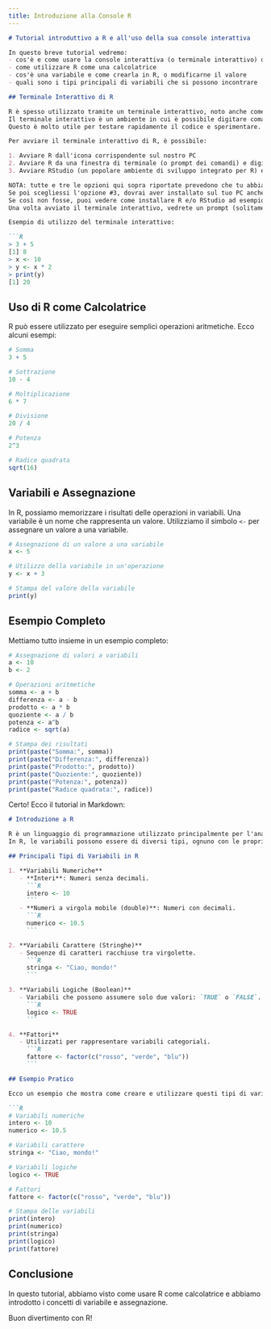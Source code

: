 ```yaml
---
title: Introduzione alla Console R
---
```


```markdown
# Tutorial introduttivo a R e all'uso della sua console interattiva

In questo breve tutorial vedremo:
- cos'è e come usare la console interattiva (o terminale interattivo) di R
- come utilizzare R come una calcolatrice
- cos'è una variabile e come crearla in R, o modificarne il valore
- quali sono i tipi principali di variabili che si possono incontrare

## Terminale Interattivo di R

R è spesso utilizzato tramite un terminale interattivo, noto anche come console R.
Il terminale interattivo è un ambiente in cui è possibile digitare comandi R e vedere immediatamente mostrati i risultati.
Questo è molto utile per testare rapidamente il codice e sperimentare.

Per avviare il terminale interattivo di R, è possibile:

1. Avviare R dall'icona corrispondente sul nostro PC
2. Avviare R da una finestra di terminale (o prompt dei comandi) e digitare `R` seguito da invio.
3. Avviare RStudio (un popolare ambiente di sviluppo integrato per R) e utilizzare la console R integrata nella sua interfaccia.

NOTA: tutte e tre le opzioni qui sopra riportate prevedono che tu abbia una versione di R installata e funzionante sul tuo PC.
Se poi scegliessi l'opzione #3, dovrai aver installato sul tuo PC anche RStudio.
Se così non fosse, puoi vedere come installare R e/o RStudio ad esempio [qui](https://rstudio-education.github.io/hopr/starting.html).
Una volta avviato il terminale interattivo, vedrete un prompt (solitamente `>`), dove potrete digitare i vostri comandi R.

Esempio di utilizzo del terminale interattivo:

```R
> 3 + 5
[1] 8
> x <- 10
> y <- x * 2
> print(y)
[1] 20
```

## Uso di R come Calcolatrice

R può essere utilizzato per eseguire semplici operazioni aritmetiche. Ecco alcuni esempi:

```R
# Somma
3 + 5

# Sottrazione
10 - 4

# Moltiplicazione
6 * 7

# Divisione
20 / 4

# Potenza
2^3

# Radice quadrata
sqrt(16)
```

## Variabili e Assegnazione

In R, possiamo memorizzare i risultati delle operazioni in variabili. Una variabile è un nome che rappresenta un valore. Utilizziamo il simbolo `<-` per assegnare un valore a una variabile.

```R
# Assegnazione di un valore a una variabile
x <- 5

# Utilizzo della variabile in un'operazione
y <- x + 3

# Stampa del valore della variabile
print(y)
```

## Esempio Completo

Mettiamo tutto insieme in un esempio completo:

```R
# Assegnazione di valori a variabili
a <- 10
b <- 2

# Operazioni aritmetiche
somma <- a + b
differenza <- a - b
prodotto <- a * b
quoziente <- a / b
potenza <- a^b
radice <- sqrt(a)

# Stampa dei risultati
print(paste("Somma:", somma))
print(paste("Differenza:", differenza))
print(paste("Prodotto:", prodotto))
print(paste("Quoziente:", quoziente))
print(paste("Potenza:", potenza))
print(paste("Radice quadrata:", radice))
```

Certo! Ecco il tutorial in Markdown:

```markdown
# Introduzione a R

R è un linguaggio di programmazione utilizzato principalmente per l'analisi statistica e la visualizzazione dei dati.
In R, le variabili possono essere di diversi tipi, ognuno con le proprie caratteristiche e utilizzi.

## Principali Tipi di Variabili in R

1. **Variabili Numeriche**
   - **Interi**: Numeri senza decimali.
     ```R
     intero <- 10
     ```
   - **Numeri a virgola mobile (double)**: Numeri con decimali.
     ```R
     numerico <- 10.5
     ```

2. **Variabili Carattere (Stringhe)**
   - Sequenze di caratteri racchiuse tra virgolette.
     ```R
     stringa <- "Ciao, mondo!"
     ```

3. **Variabili Logiche (Boolean)**
   - Variabili che possono assumere solo due valori: `TRUE` o `FALSE`.
     ```R
     logico <- TRUE
     ```

4. **Fattori**
   - Utilizzati per rappresentare variabili categoriali.
     ```R
     fattore <- factor(c("rosso", "verde", "blu"))
     ```

## Esempio Pratico

Ecco un esempio che mostra come creare e utilizzare questi tipi di variabili in R:

```R
# Variabili numeriche
intero <- 10
numerico <- 10.5

# Variabili carattere
stringa <- "Ciao, mondo!"

# Variabili logiche
logico <- TRUE

# Fattori
fattore <- factor(c("rosso", "verde", "blu"))

# Stampa delle variabili
print(intero)
print(numerico)
print(stringa)
print(logico)
print(fattore)
```

## Conclusione

In questo tutorial, abbiamo visto come usare R come calcolatrice e abbiamo introdotto i concetti di variabile e assegnazione.

Buon divertimento con R!
```
